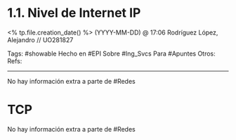 # 1.1. Nivel de Internet IP
<% tp.file.creation_date() %> (YYYY-MM-DD) @ 17:06
Rodríguez López, Alejandro // UO281827

Tags:
	#showable
	Hecho en #EPI
	Sobre #Ing_Svcs
	Para #Apuntes
	Otros:
	Refs:
 
<hr>

No hay información extra a parte de #Redes 

# TCP

No hay información extra a parte de #Redes